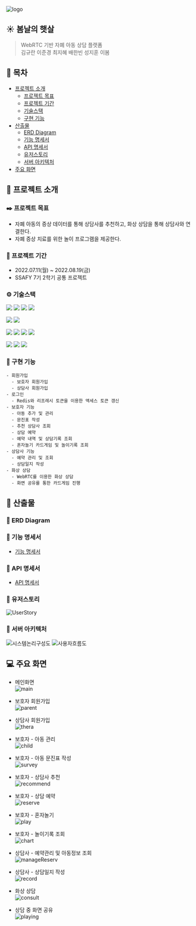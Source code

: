 ![logo](./img/logo.png)

## ☀️ 봄날의 햇살

> WebRTC 기반 자폐 아동 상담 플랫폼 <br>
> 김규란 이준경 최지혜 배한빈 성지훈 이봄

## 📌 목차

- [프로젝트 소개](#📁-프로젝트-소개)
  - [프로젝트 목표](#✒️-프로젝트-목표)
  - [프로젝트 기간](#📆-프로젝트-기간)
  - [기술스택](#⚙️-기술스택)
  - [구현 기능](#🔎-구현-기능)
- [산출물](#📄-산출물)
  - [ERD Diagram](#🔗-erd-diagram)
  - [기능 명세서](#🔗-기능-명세서)
  - [API 명세서](#🔗-api-명세서)
  - [유저스토리](#🔗-유저스토리)
  - [서버 아키텍처](#🔗-서버-아키텍처)
- [주요 화면](#💻-주요-화면)

## 📁 프로젝트 소개

### ✒️ 프로젝트 목표

- 자폐 아동의 증상 데이터를 통해 상담사를 추천하고, 화상 상담을 통해 상담사와 연결한다. <br>
- 자폐 증상 치료를 위한 놀이 프로그램을 제공한다.

### 📆 프로젝트 기간

- 2022.07.11(월) ~ 2022.08.19(금)
- SSAFY 7기 2학기 공통 프로젝트

### ⚙️ 기술스택

<img src="https://img.shields.io/badge/Java-20336B?style=for-the-badge&logo=&logoColor=white"> <img src="https://img.shields.io/badge/JPA-212121?style=for-the-badge&logo=&logoColor=white"> <img src="https://img.shields.io/badge/Spring Boot-6DB33F?style=for-the-badge&logo=Spring Boot&logoColor=white"> <img src="https://img.shields.io/badge/MySQL-4479A1?style=for-the-badge&logo=MySQL&logoColor=white">

<img src="https://img.shields.io/badge/Vue.js-4FC08D?style=for-the-badge&logo=Vue.js&logoColor=white"> <img src="https://img.shields.io/badge/Bootstrap-7952B3?style=for-the-badge&logo=Bootstrap&logoColor=white">

<img src="https://img.shields.io/badge/Jenkins-D24939?style=for-the-badge&logo=Jenkins&logoColor=white"> <img src="https://img.shields.io/badge/Docker-2496ED?style=for-the-badge&logo=Docker&logoColor=white"> <img src="https://img.shields.io/badge/NGINX-009639?style=for-the-badge&logo=NGINX&logoColor=white"> <img src="https://img.shields.io/badge/Redis-DC382D?style=for-the-badge&logo=Redis&logoColor=white">

<img src="https://img.shields.io/badge/Jira-0052CC?style=for-the-badge&logo=Jira&logoColor=white"> <img src="https://img.shields.io/badge/Notion-000000?style=for-the-badge&logo=Notion&logoColor=white"> <img src="https://img.shields.io/badge/GitLab-FC6D26?style=for-the-badge&logo=GitLab&logoColor=white">

### 🔎 구현 기능

```
- 회원가입
  - 보호자 회원가입
  - 상담사 회원가입
- 로그인
  - Redis와 리프레시 토큰을 이용한 액세스 토큰 갱신
- 보호자 기능
  - 아동 추가 및 관리
  - 문진표 작성
  - 추천 상담사 조회
  - 상담 예약
  - 예약 내역 및 상담기록 조회
  - 혼자놀기 카드게임 및 놀이기록 조회
- 상담사 기능
  - 예약 관리 및 조회
  - 상담일지 작성
- 화상 상담
  - WebRTC를 이용한 화상 상담
  - 화면 공유를 통한 카드게임 진행
```

## 📄 산출물

### 🔗 ERD Diagram

### 🔗 기능 명세서

- [기능 명세서](https://gyurania.notion.site/API-38fe45305eeb4534b80c67ff0ee53d41)

### 🔗 API 명세서

- [API 명세서](https://gyurania.notion.site/API-38fe45305eeb4534b80c67ff0ee53d41)

### 🔗 유저스토리

![UserStory](./img/%EC%9C%A0%EC%A0%80%EC%8A%A4%ED%86%A0%EB%A6%AC.PNG)

### 🔗 서버 아키텍처

![시스템논리구성도](./img/%EC%8B%9C%EC%8A%A4%ED%85%9C%20%EB%85%BC%EB%A6%AC%EA%B5%AC%EC%84%B1%EB%8F%84.PNG)
![사용자흐름도](./img/%EC%82%AC%EC%9A%A9%EC%9E%90%20%ED%9D%90%EB%A6%84%EB%8F%84.PNG)

## 💻 주요 화면

- 메인화면  
  ![main](./img/main.gif)
- 보호자 회원가입  
  ![parent](./img/parent.gif)
- 상담사 회원가입  
  ![thera](./img/thera.gif)

- 보호자 - 아동 관리  
  ![child](./img/child.gif)
- 보호자 - 아동 문진표 작성  
  ![survey](./img/survey.gif)
- 보호자 - 상담사 추천  
  ![recommend](./img/recommend.gif)
- 보호자 - 상담 예약  
  ![reserve](./img/reserve.gif)
- 보호자 - 혼자놀기  
  ![play](./img/play.gif)
- 보호자 - 놀이기록 조회  
  ![chart](./img/chart.gif)

- 상담사 - 예약관리 및 아동정보 조회  
  ![manageReserv](./img/manageReserv.gif)
- 상담사 - 상담일지 작성  
  ![record](./img/manageResrecorderv.gif)

- 화상 상담  
  ![consult](./img/consult.png)
- 상담 중 화면 공유  
  ![playing](./img/playing.png)
